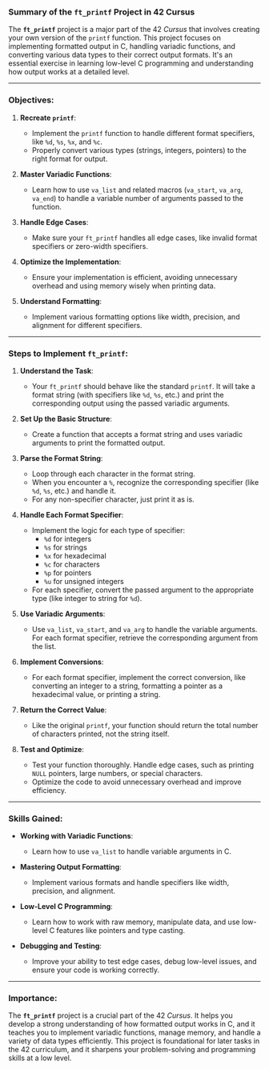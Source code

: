 ### Summary of the `ft_printf` Project in 42 Cursus

The **`ft_printf`** project is a major part of the 42 *Cursus* that involves creating your own version of the `printf` function. This project focuses on implementing formatted output in C, handling variadic functions, and converting various data types to their correct output formats. It's an essential exercise in learning low-level C programming and understanding how output works at a detailed level.

---

### Objectives:
1. **Recreate `printf`**:  
   - Implement the `printf` function to handle different format specifiers, like `%d`, `%s`, `%x`, and `%c`.
   - Properly convert various types (strings, integers, pointers) to the right format for output.

2. **Master Variadic Functions**:  
   - Learn how to use `va_list` and related macros (`va_start`, `va_arg`, `va_end`) to handle a variable number of arguments passed to the function.

3. **Handle Edge Cases**:  
   - Make sure your `ft_printf` handles all edge cases, like invalid format specifiers or zero-width specifiers.

4. **Optimize the Implementation**:  
   - Ensure your implementation is efficient, avoiding unnecessary overhead and using memory wisely when printing data.

5. **Understand Formatting**:  
   - Implement various formatting options like width, precision, and alignment for different specifiers.

---

### Steps to Implement `ft_printf`:

1. **Understand the Task**:  
   - Your `ft_printf` should behave like the standard `printf`. It will take a format string (with specifiers like `%d`, `%s`, etc.) and print the corresponding output using the passed variadic arguments.

2. **Set Up the Basic Structure**:  
   - Create a function that accepts a format string and uses variadic arguments to print the formatted output.

3. **Parse the Format String**:  
   - Loop through each character in the format string.  
   - When you encounter a `%`, recognize the corresponding specifier (like `%d`, `%s`, etc.) and handle it.  
   - For any non-specifier character, just print it as is.

4. **Handle Each Format Specifier**:  
   - Implement the logic for each type of specifier:
     - `%d` for integers
     - `%s` for strings
     - `%x` for hexadecimal
     - `%c` for characters
     - `%p` for pointers
     - `%u` for unsigned integers  
   - For each specifier, convert the passed argument to the appropriate type (like integer to string for `%d`).

5. **Use Variadic Arguments**:  
   - Use `va_list`, `va_start`, and `va_arg` to handle the variable arguments. For each format specifier, retrieve the corresponding argument from the list.

6. **Implement Conversions**:  
   - For each format specifier, implement the correct conversion, like converting an integer to a string, formatting a pointer as a hexadecimal value, or printing a string.

7. **Return the Correct Value**:  
   - Like the original `printf`, your function should return the total number of characters printed, not the string itself.

8. **Test and Optimize**:  
   - Test your function thoroughly. Handle edge cases, such as printing `NULL` pointers, large numbers, or special characters.
   - Optimize the code to avoid unnecessary overhead and improve efficiency.

---

### Skills Gained:
- **Working with Variadic Functions**:  
   - Learn how to use `va_list` to handle variable arguments in C.

- **Mastering Output Formatting**:  
   - Implement various formats and handle specifiers like width, precision, and alignment.

- **Low-Level C Programming**:  
   - Learn how to work with raw memory, manipulate data, and use low-level C features like pointers and type casting.

- **Debugging and Testing**:  
   - Improve your ability to test edge cases, debug low-level issues, and ensure your code is working correctly.

---

### Importance:
The **`ft_printf`** project is a crucial part of the 42 *Cursus*. It helps you develop a strong understanding of how formatted output works in C, and it teaches you to implement variadic functions, manage memory, and handle a variety of data types efficiently. This project is foundational for later tasks in the 42 curriculum, and it sharpens your problem-solving and programming skills at a low level.
